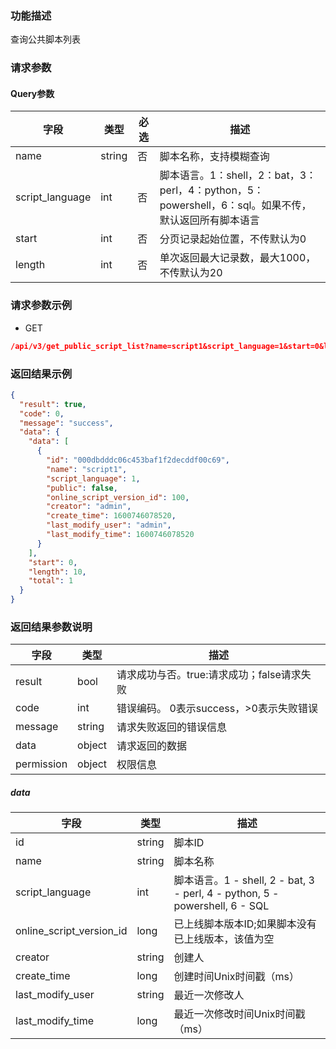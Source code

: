 ### 功能描述

查询公共脚本列表

### 请求参数

#### Query参数

| 字段              | 类型     | 必选 | 描述                                                                    |
|-----------------|--------|----|-----------------------------------------------------------------------|
| name            | string | 否  | 脚本名称，支持模糊查询                                                           |
| script_language | int    | 否  | 脚本语言。1：shell，2：bat，3：perl，4：python，5：powershell，6：sql。如果不传，默认返回所有脚本语言 |
| start           | int    | 否  | 分页记录起始位置，不传默认为0                                                       |
| length          | int    | 否  | 单次返回最大记录数，最大1000，不传默认为20                                              |

### 请求参数示例

- GET

```json
/api/v3/get_public_script_list?name=script1&script_language=1&start=0&length=10
```

### 返回结果示例

```json
{
  "result": true,
  "code": 0,
  "message": "success",
  "data": {
    "data": [
      {
        "id": "000dbdddc06c453baf1f2decddf00c69",
        "name": "script1",
        "script_language": 1,
        "public": false,
        "online_script_version_id": 100,
        "creator": "admin",
        "create_time": 1600746078520,
        "last_modify_user": "admin",
        "last_modify_time": 1600746078520
      }
    ],
    "start": 0,
    "length": 10,
    "total": 1
  }
}
```

### 返回结果参数说明

| 字段         | 类型     | 描述                         |
|------------|--------|----------------------------|
| result     | bool   | 请求成功与否。true:请求成功；false请求失败 |
| code       | int    | 错误编码。 0表示success，>0表示失败错误  |
| message    | string | 请求失败返回的错误信息                |
| data       | object | 请求返回的数据                    |
| permission | object | 权限信息                       |

##### data

| 字段                       | 类型     | 描述                                                                     |
|--------------------------|--------|------------------------------------------------------------------------|
| id                       | string | 脚本ID                                                                   |
| name                     | string | 脚本名称                                                                   |
| script_language          | int    | 脚本语言。1 - shell, 2 - bat, 3 - perl, 4 - python, 5 - powershell, 6 - SQL |
| online_script_version_id | long   | 已上线脚本版本ID;如果脚本没有已上线版本，该值为空                                             |
| creator                  | string | 创建人                                                                    |
| create_time              | long   | 创建时间Unix时间戳（ms）                                                        |
| last_modify_user         | string | 最近一次修改人                                                                |
| last_modify_time         | long   | 最近一次修改时间Unix时间戳（ms）                                                    |
